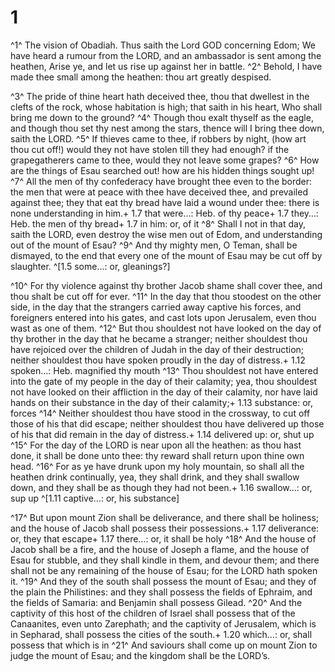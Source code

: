 # 1 
^1^ The vision of Obadiah. Thus saith the Lord GOD concerning Edom; We have heard a rumour from the LORD, and an ambassador is sent among the heathen, Arise ye, and let us rise up against her in battle. ^2^ Behold, I have made thee small among the heathen: thou art greatly despised. 

^3^ The pride of thine heart hath deceived thee, thou that dwellest in the clefts of the rock, whose habitation is high; that saith in his heart, Who shall bring me down to the ground? ^4^ Though thou exalt thyself as the eagle, and though thou set thy nest among the stars, thence will I bring thee down, saith the LORD. ^5^ If thieves came to thee, if robbers by night, (how art thou cut off!) would they not have stolen till they had enough? if the grapegatherers came to thee, would they not leave some grapes? ^6^ How are the things of Esau searched out! how are his hidden things sought up! ^7^ All the men of thy confederacy have brought thee even to the border: the men that were at peace with thee have deceived thee, and prevailed against thee; they that eat thy bread have laid a wound under thee: there is none understanding in him.+ 1.7 that were…: Heb. of thy peace+ 1.7 they…: Heb. the men of thy bread+ 1.7 in him: or, of it ^8^ Shall I not in that day, saith the LORD, even destroy the wise men out of Edom, and understanding out of the mount of Esau? ^9^ And thy mighty men, O Teman, shall be dismayed, to the end that every one of the mount of Esau may be cut off by slaughter. 
^[1.5 some…: or, gleanings?]

^10^ For thy violence against thy brother Jacob shame shall cover thee, and thou shalt be cut off for ever. ^11^ In the day that thou stoodest on the other side, in the day that the strangers carried away captive his forces, and foreigners entered into his gates, and cast lots upon Jerusalem, even thou wast as one of them. ^12^ But thou shouldest not have looked on the day of thy brother in the day that he became a stranger; neither shouldest thou have rejoiced over the children of Judah in the day of their destruction; neither shouldest thou have spoken proudly in the day of distress.+ 1.12 spoken…: Heb. magnified thy mouth ^13^ Thou shouldest not have entered into the gate of my people in the day of their calamity; yea, thou shouldest not have looked on their affliction in the day of their calamity, nor have laid hands on their substance in the day of their calamity;+ 1.13 substance: or, forces ^14^ Neither shouldest thou have stood in the crossway, to cut off those of his that did escape; neither shouldest thou have delivered up those of his that did remain in the day of distress.+ 1.14 delivered up: or, shut up ^15^ For the day of the LORD is near upon all the heathen: as thou hast done, it shall be done unto thee: thy reward shall return upon thine own head. ^16^ For as ye have drunk upon my holy mountain, so shall all the heathen drink continually, yea, they shall drink, and they shall swallow down, and they shall be as though they had not been.+ 1.16 swallow…: or, sup up 
^[1.11 captive…: or, his substance]

^17^ But upon mount Zion shall be deliverance, and there shall be holiness; and the house of Jacob shall possess their possessions.+ 1.17 deliverance: or, they that escape+ 1.17 there…: or, it shall be holy ^18^ And the house of Jacob shall be a fire, and the house of Joseph a flame, and the house of Esau for stubble, and they shall kindle in them, and devour them; and there shall not be any remaining of the house of Esau; for the LORD hath spoken it. ^19^ And they of the south shall possess the mount of Esau; and they of the plain the Philistines: and they shall possess the fields of Ephraim, and the fields of Samaria: and Benjamin shall possess Gilead. ^20^ And the captivity of this host of the children of Israel shall possess that of the Canaanites, even unto Zarephath; and the captivity of Jerusalem, which is in Sepharad, shall possess the cities of the south.+ 1.20 which…: or, shall possess that which is in ^21^ And saviours shall come up on mount Zion to judge the mount of Esau; and the kingdom shall be the LORD’s. 